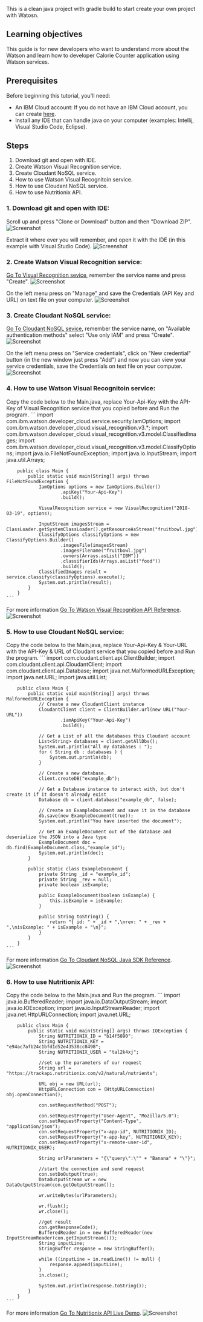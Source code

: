This is a clean java project with gradle build to start create your own project with Watosn.

## Learning objectives

This guide is for new developers who want to understand more about the Watson and learn how to developer Calorie Counter application using Watson services.

## Prerequisites

Before beginning this tutorial, you'll need:

* An IBM Cloud account: If you do not have an IBM Cloud account, you can create [here](https://bit.ly/2Hdkd4m).
* Install any IDE that can handle java on your computer (examples: Intellij, Visual Studio Code, Eclipse).

## Steps

1. Download git and open with IDE.
2. Create Watson Visual Recognition service.
3. Create Cloudant NoSQL service.
4. How to use Watson Visual Recognitoin service.
5. How to use Cloudant NoSQL service.
6. How to use Nutritionix API.

### 1. Download git and open with IDE:

Scroll up and press "Clone or Download" button and then "Download ZIP".
![Screenshot](https://github.com/tal2k4xj/Watson_Gradle_Clean/blob/master/images/downloadgit.png?raw=true)

Extract it where ever you will remember, and open it with the IDE (in this example with Visual Studio Code).
![Screenshot](https://github.com/tal2k4xj/Watson_Gradle_Clean/blob/master/images/visualstudiocode.png?raw=true)

### 2. Create Watson Visual Recognition service:

[Go To Visual Recognition sevice](https://cloud.ibm.com/catalog/services/visual-recognition), remember the service name and press "Create".
![Screenshot](https://github.com/tal2k4xj/Watson_Gradle_Clean/blob/master/images/visualrecognitioncreate.png?raw=true)

On the left menu press on "Manage" and save the Credentials (API Key and URL) on text file on your computer.
![Screenshot](https://github.com/tal2k4xj/Watson_Gradle_Clean/blob/master/images/visualreccreds.png?raw=true)

### 3. Create Cloudant NoSQL service:

[Go To Cloudant NoSQL sevice](https://cloud.ibm.com/catalog/services/cloudant), remember the service name, on "Available authentication methods" select "Use only IAM" and press "Create".
![Screenshot](https://github.com/tal2k4xj/Watson_Gradle_Clean/blob/master/images/createcloudant.png?raw=true)

On the left menu press on "Service credentials", click on "New credential" button (in the new window just press "Add") and now you can view your service credentials, save the Credentials on text file on your computer.
![Screenshot](https://github.com/tal2k4xj/Watson_Gradle_Clean/blob/master/images/cloudantcreds.png?raw=true)

### 4. How to use Watson Visual Recognitoin service:

Copy the code below to the Main.java, replace Your-Api-Key with the API-Key of Visual Recognition service that you copied before and Run the program.
	```
		import com.ibm.watson.developer_cloud.service.security.IamOptions;
		import com.ibm.watson.developer_cloud.visual_recognition.v3.*;
		import com.ibm.watson.developer_cloud.visual_recognition.v3.model.ClassifiedImages;
		import com.ibm.watson.developer_cloud.visual_recognition.v3.model.ClassifyOptions;
		import java.io.FileNotFoundException;
		import java.io.InputStream;
		import java.util.Arrays;

		public class Main {
			public static void main(String[] args) throws FileNotFoundException {
				IamOptions options = new IamOptions.Builder()
						.apiKey("Your-Api-Key")
						.build();

				VisualRecognition service = new VisualRecognition("2018-03-19", options);

				InputStream imagesStream = ClassLoader.getSystemClassLoader().getResourceAsStream("fruitbowl.jpg");
				ClassifyOptions classifyOptions = new ClassifyOptions.Builder()
						.imagesFile(imagesStream)
						.imagesFilename("fruitbowl.jpg")
						.owners(Arrays.asList("IBM"))
						.classifierIds(Arrays.asList("food"))
						.build();
				ClassifiedImages result = service.classify(classifyOptions).execute();
				System.out.println(result);
			}
		}
	```

For more information [Go To Watson Visual Recognition API Reference](https://cloud.ibm.com/apidocs/visual-recognition?language=java#classify-images).
![Screenshot](https://github.com/tal2k4xj/Watson_Gradle_Clean/blob/master/images/visualrecognitioncode.png?raw=true)

### 5. How to use Cloudant NoSQL service:

Copy the code below to the Main.java, replace Your-Api-Key & Your-URL with the API-Key & URL of Cloudant service that you copied before and Run the program.
	```
		import com.cloudant.client.api.ClientBuilder;
		import com.cloudant.client.api.CloudantClient;
		import com.cloudant.client.api.Database;
		import java.net.MalformedURLException;
		import java.net.URL;
		import java.util.List;

		public class Main {
			public static void main(String[] args) throws MalformedURLException {
				// Create a new CloudantClient instance
				CloudantClient client = ClientBuilder.url(new URL("Your-URL"))
						.iamApiKey("Your-Api-Key")
						.build();

				// Get a List of all the databases this Cloudant account
				List<String> databases = client.getAllDbs();
				System.out.println("All my databases : ");
				for ( String db : databases ) {
					System.out.println(db);
				}

				// Create a new database.
				client.createDB("example_db");

				// Get a Database instance to interact with, but don't create it if it doesn't already exist
				Database db = client.database("example_db", false);

				// Create an ExampleDocument and save it in the database
				db.save(new ExampleDocument(true));
				System.out.println("You have inserted the document");

				// Get an ExampleDocument out of the database and deserialize the JSON into a Java type
				ExampleDocument doc = db.find(ExampleDocument.class,"example_id");
				System.out.println(doc);
			}

			public static class ExampleDocument {
				private String _id = "example_id";
				private String _rev = null;
				private boolean isExample;

				public ExampleDocument(boolean isExample) {
					this.isExample = isExample;
				}

				public String toString() {
					return "{ id: " + _id + ",\nrev: " + _rev + ",\nisExample: " + isExample + "\n}";
				}
			}
		}
	```

For more information [Go To Cloudant NoSQL Java SDK Reference](https://github.com/cloudant/java-cloudant#getting-started).
![Screenshot](https://github.com/tal2k4xj/Watson_Gradle_Clean/blob/master/images/cloudantjavasdk.png?raw=true)

### 6. How to use Nutritionix API:

Copy the code below to the Main.java and Run the program.
	```
		import java.io.BufferedReader;
		import java.io.DataOutputStream;
		import java.io.IOException;
		import java.io.InputStreamReader;
		import java.net.HttpURLConnection;
		import java.net.URL;

		public class Main {
			public static void main(String[] args) throws IOException {
				String NUTRITIONIX_ID = "b14f5890";
				String NUTRITIONIX_KEY = "e94ac7afb24c1bfd1d52e43538cc8498";
				String NUTRITIONIX_USER = "tal2k4xj";

				//set up the parameters of our request
				String url = "https://trackapi.nutritionix.com/v2/natural/nutrients";

				URL obj = new URL(url);
				HttpURLConnection con = (HttpURLConnection) obj.openConnection();

				con.setRequestMethod("POST");

				con.setRequestProperty("User-Agent", "Mozilla/5.0");
				con.setRequestProperty("Content-Type", "application/json");
				con.setRequestProperty("x-app-id", NUTRITIONIX_ID);
				con.setRequestProperty("x-app-key", NUTRITIONIX_KEY);
				con.setRequestProperty("x-remote-user-id", NUTRITIONIX_USER);

				String urlParameters = "{\"query\":\"" + "Banana" + "\"}";

				//start the connection and send request
				con.setDoOutput(true);
				DataOutputStream wr = new DataOutputStream(con.getOutputStream());

				wr.writeBytes(urlParameters);

				wr.flush();
				wr.close();

				//get result
				con.getResponseCode();
				BufferedReader in = new BufferedReader(new InputStreamReader(con.getInputStream()));
				String inputLine;
				StringBuffer response = new StringBuffer();

				while ((inputLine = in.readLine()) != null) {
					response.append(inputLine);
				}
				in.close();

				System.out.println(response.toString());
			}
		}
	```

For more information [Go To Nutritionix API Live Demo](https://www.nutritionix.com/natural-demo).
![Screenshot](https://github.com/tal2k4xj/Watson_Gradle_Clean/blob/master/images/nutritionxlivedemo.png?raw=true)
